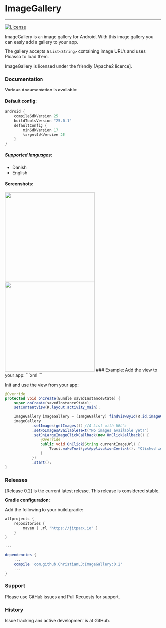 # ImageGallery 
---------
<!--[![Build Status](https://api.travis-ci.org/ChristianLJ/MaterialEditText.svg)](https://travis-ci.org/ChristianLJ/MaterialEditText)-->
[![License](https://img.shields.io/badge/license-Apache%202-4EB1BA.svg?style=flat-square)](https://opensource.org/licenses/Apache2)

ImageGallery is an image gallery for Android. With this image gallery you can easly add a gallery to your app. 

The gallery accepts a `List<String>` containing image URL's and uses Picasso to load them.

ImageGallery is licensed under the friendly [Apache2 licence].

### Documentation
Various documentation is available:

#### Default config:
```groovy
android {
    compileSdkVersion 25
    buildToolsVersion "25.0.1"
    defaultConfig {
        minSdkVersion 17
        targetSdkVersion 25
    }
}
```
##### Supported languages:
- Danish
- English

#### Screenshots:
<img src="https://raw.githubusercontent.com/ChristianLJ/ImageGallery/master/documentation/s1.png" width="290">
<img src="https://raw.githubusercontent.com/ChristianLJ/ImageGallery/master/documentation/s2.png" width="290">
### Example:
Add the view to your app:
```xml
<app.ltaps.imagegallery.ImageGallery
    android:id="@+id/imageGallery"
    android:layout_width="match_parent"
    android:layout_height="match_parent" />
```

Init and use the view from your app:
```java
@Override
protected void onCreate(Bundle savedInstanceState) {
    super.onCreate(savedInstanceState);
    setContentView(R.layout.activity_main);

    ImageGallery imageGallery = (ImageGallery) findViewById(R.id.imageGallery);
    imageGallery
            .setImages(getImages()) //A List with URL's
            .setNoImagesAvailableText("No images available yet!")
            .setOnLargeImageClickCallback(new OnClickCallback() {
                @Override
                public void OnClick(String currentImageUrl) {
                    Toast.makeText(getApplicationContext(), "Clicked image", Toast.LENGTH_LONG).show();
                }
            })
            .start();
}
```


### Releases
[Release 0.2] is the current latest release. This release is considered stable.


**Gradle configuration:**

Add the following to your build.gradle:
```groovy
allprojects {
    repositories {
        maven { url "https://jitpack.io" }
    }
}

...

dependencies {
    ...
    compile 'com.github.ChristianLJ:ImageGallery:0.2'
    ...
}
```


### Support
Please use GitHub issues and Pull Requests for support.


### History
Issue tracking and active development is at GitHub.
